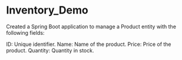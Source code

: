 # Inventory_Demo

Created a Spring Boot application to manage a Product entity with the following fields:

ID: Unique identifier.
Name: Name of the product.
Price: Price of the product.
Quantity: Quantity in stock.
